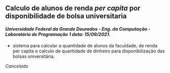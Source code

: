 ## Calculo de alunos de renda _per capita_ por disponibilidade de bolsa universitaria

#### _Universidade Federal da Grande Dourados - Eng. da Computação - Laboratório de Programação 1 data: 15/09/2021._
   - sistema para calcular a quantidade de alunos da faculdade, de renda per capita e calculo de quantidade de dinheiro para disponibilização das bolsas universitária.


_Cancelado_
